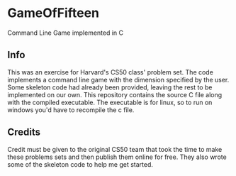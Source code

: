 # GameOfFifteen
Command Line Game implemented in C

## Info
This was an exercise for Harvard's CS50 class' problem set. The code implements a command line game with the dimension specified by the
user.
Some skeleton code had already been provided, leaving the rest to be implemented on our own.
This repository contains the source C file along with the compiled executable. 
The executable is for linux, so to run on windows you'd have to recompile the c file.

## Credits
Credit must be given to the original CS50 team that took the time to make these problems sets and then publish them online for free. 
They also wrote some of the skeleton code to help me get started. 
